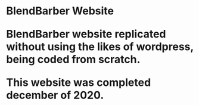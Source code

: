 <h1>BlendBarber Website

BlendBarber website replicated without using the likes of wordpress, being coded from scratch. 

This website was completed december of 2020.
